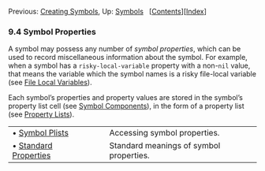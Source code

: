 

Previous: [Creating Symbols](Creating-Symbols.html), Up: [Symbols](Symbols.html)   \[[Contents](index.html#SEC_Contents "Table of contents")]\[[Index](Index.html "Index")]

### 9.4 Symbol Properties

A symbol may possess any number of *symbol properties*, which can be used to record miscellaneous information about the symbol. For example, when a symbol has a `risky-local-variable` property with a non-`nil` value, that means the variable which the symbol names is a risky file-local variable (see [File Local Variables](File-Local-Variables.html)).

Each symbol’s properties and property values are stored in the symbol’s property list cell (see [Symbol Components](Symbol-Components.html)), in the form of a property list (see [Property Lists](Property-Lists.html)).

|                                                   |    |                                         |
| :------------------------------------------------ | -- | :-------------------------------------- |
| • [Symbol Plists](Symbol-Plists.html)             |    | Accessing symbol properties.            |
| • [Standard Properties](Standard-Properties.html) |    | Standard meanings of symbol properties. |

